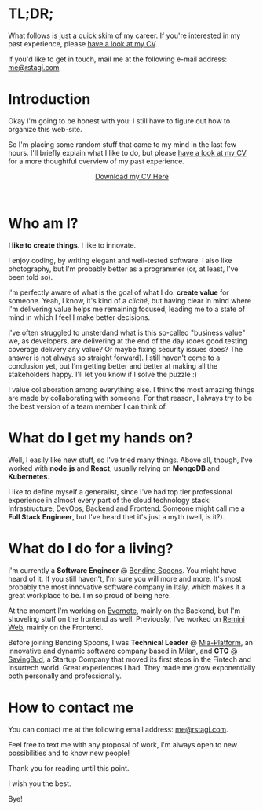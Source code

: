 # TL;DR;

What follows is just a quick skim of my career. If you're interested in my past experience, please [have a look at my CV](cv_StagiRoberto.pdf).

If you'd like to get in touch, mail me at the following e-mail address: [me@rstagi.com](mailto:me@rstagi.com)

# Introduction

Okay I'm going to be honest with you: I still have to figure out how to organize this web-site.

So I'm placing some random stuff that came to my mind in the last few hours.
I'll briefly explain what I like to do, but please [have a look at my CV](cv_StagiRoberto.pdf) for a more thoughtful overview of my past experience.

<p style="text-align: center"><a href="cv_StagiRoberto.pdf" download>Download my CV Here</a></p>
<br>

# Who am I?
**I like to create things**. I like to innovate.

I enjoy coding, by writing elegant and well-tested software.
I also like photography, but I'm probably better as a programmer (or, at least, I've been told so).

I'm perfectly aware of what is the goal of what I do: **create value** for someone.
Yeah, I know, it's kind of a *cliché*, but having clear in mind where I'm delivering value helps me remaining focused, leading me to a state of mind in which I feel I make better decisions.

I've often struggled to unsterdand what is this so-called "business value" we, as developers, are delivering at the end of the day (does good testing coverage delivery any value? Or maybe fixing security issues does? The answer is not always so straight forward).
I still haven't come to a conclusion yet, but I'm getting better and better at making all the stakeholders happy. I'll let you know if I solve the puzzle :)

I value collaboration among everything else. I think the most amazing things are made by collaborating with someone.
For that reason, I always try to be the best version of a team member I can think of.

# What do I get my hands on?
Well, I easily like new stuff, so I've tried many things.
Above all, though, I've worked with **node.js** and **React**, usually relying on **MongoDB** and **Kubernetes**.

I like to define myself a generalist, since I've had top tier professional experience in almost every part of the cloud technology stack: Infrastructure, DevOps, Backend and Frontend. Someone might call me a **Full Stack Engineer**, but I've heard thet it's just a myth (well, is it?).

# What do I do for a living?
I'm currently a **Software Engineer** @ [Bending Spoons](https://bendingspoons.com/). You might have heard of it. If you still haven't, I'm sure you will more and more.
It's most probably the most innovative software company in Italy, which makes it a great workplace to be. I'm so proud of being here.

At the moment I'm working on [Evernote](https://www.evernote.com), mainly on the Backend, but I'm shoveling stuff on the frontend as well. Previously, I've worked on [Remini Web](https://app.remini.ai/), mainly on the Frontend.

Before joining Bending Spoons, I was **Technical Leader** @ [Mia-Platform](https://mia-platform.eu), an innovative and dynamic software company based in Milan, and **CTO** @ [SavingBud](https://www.savingbud.com), a Startup Company that moved its first steps in the Fintech and Insurtech world. Great experiences I had. They made me grow exponentially both personally and professionally.

# How to contact me
You can contact me at the following email address: [me@rstagi.com](mailto:me@rstagi.com).

Feel free to text me with any proposal of work, I'm always open to new possibilities and to know new people!


Thank you for reading until this point.

I wish you the best.

Bye!
